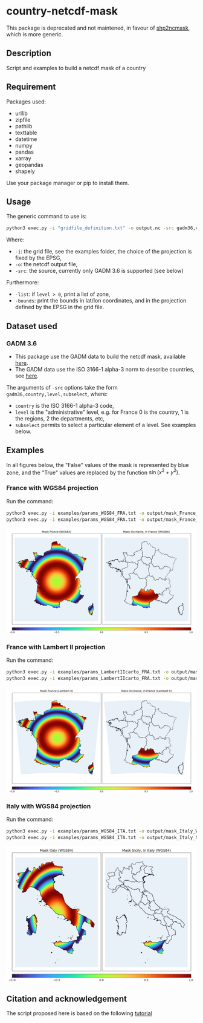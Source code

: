 # country-netcdf-mask

This package is deprecated and not maintened, in favour of [shp2ncmask](https://github.com/yrobink/Shp2ncmask), which is more generic.


## Description

Script and examples to build a netcdf mask of a country

## Requirement

Packages used:

- urllib
- zipfile
- pathlib
- texttable
- datetime
- numpy
- pandas
- xarray
- geopandas
- shapely

Use your package manager or pip to install them.

## Usage

The generic command to use is:

~~~bash
python3 exec.py -i "gridfile_definition.txt" -o output.nc -src gadm36,country,level,subselect
~~~

Where:

- `-i`: the grid file, see the examples folder, the choice of the projection is fixed by the EPSG,
- `-o`: the netcdf output file,
- `-src`: the source, currently only GADM 3.6 is supported (see below)

Furthermore:

- `-list`: if `level > 0`, print a list of zone,
- `-bounds`: print the bounds in lat/lon coordinates, and in the projection defined by the EPSG in the grid file.


## Dataset used

### GADM 3.6

- This package use the GADM data to build the netcdf mask, available [here](https://gadm.org/data.html).
- The GADM data use the ISO 3166-1 alpha-3 norm to describe countries, see [here](https://en.wikipedia.org/wiki/ISO_3166-1_alpha-3).

The arguments of `-src` options take the form `gadm36,country,level,subselect`, where:
- `country` is the ISO 3166-1 alpha-3 code,
- `level` is the "administrative" level, e.g. for France 0 is the country, 1 is the regions, 2 the departments, etc,
- `subselect` permits to select a particular element of a level. See examples below.


## Examples

In all figures below, the "False" values of the mask is represented by blue
zone, and the "True" values are replaced by the function $\sin(x^2+y^2)$.

### France with WGS84 projection

Run the command:

~~~bash
python3 exec.py -i examples/params_WGS84_FRA.txt -o output/mask_France_WGS84.nc -src gadm36,FRA,0
python3 exec.py -i examples/params_WGS84_FRA.txt -o output/mask_France_Occitanie_WGS84.nc -src gadm36,FRA,1,NAME_1=Occitanie
~~~

![Alt](/figures/France_WGS84.png)


### France with Lambert II projection

Run the command:

~~~bash
python3 exec.py -i examples/params_LambertIIcarto_FRA.txt -o output/mask_France_LambertII.nc -src gadm36,FRA,0
python3 exec.py -i examples/params_LambertIIcarto_FRA.txt -o output/mask_France_Occitanie_LambertII.nc -src gadm36,FRA,1,NAME_1=Occitanie
~~~

![Alt](/figures/France_LambertII.png)


### Italy with WGS84 projection

Run the command:

~~~bash
python3 exec.py -i examples/params_WGS84_ITA.txt -o output/mask_Italy_WGS84.nc -src gadm36,ITA,0
python3 exec.py -i examples/params_WGS84_ITA.txt -o output/mask_Italy_Sicily_WGS84.nc -src gadm36,ITA,1,NAME_1=Sicily
~~~
![Alt](/figures/Italy_WGS84.png)



## Citation and acknowledgement

The script proposed here is based on the following [tutorial](https://www.wemcouncil.org/wp/wemc-tech-blog-3-calculating-eu-country-averages-with-era5-and-nuts/)

